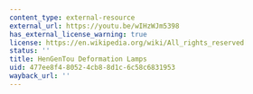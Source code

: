 ```yaml
---
content_type: external-resource
external_url: https://youtu.be/wIHzWJm5398
has_external_license_warning: true
license: https://en.wikipedia.org/wiki/All_rights_reserved
status: ''
title: HenGenTou Deformation Lamps
uid: 477ee8f4-8052-4cb8-8d1c-6c58c6831953
wayback_url: ''
---
```

